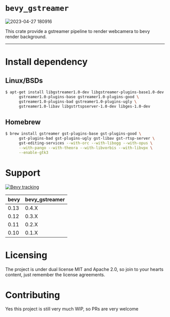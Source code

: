 # `bevy_gstreamer`
![2023-04-27 180916](https://user-images.githubusercontent.com/217027/234832021-cfd3cf1d-9c26-4e63-b7c1-6120949bd431.png)



This crate provide a gstreamer pipeline to render webcamera to bevy render background.

--------
# Install dependency
## Linux/BSDs
```bash
$ apt-get install libgstreamer1.0-dev libgstreamer-plugins-base1.0-dev \
      gstreamer1.0-plugins-base gstreamer1.0-plugins-good \
      gstreamer1.0-plugins-bad gstreamer1.0-plugins-ugly \
      gstreamer1.0-libav libgstrtspserver-1.0-dev libges-1.0-dev
```
##  Homebrew
```bash
$ brew install gstreamer gst-plugins-base gst-plugins-good \
      gst-plugins-bad gst-plugins-ugly gst-libav gst-rtsp-server \
      gst-editing-services --with-orc --with-libogg --with-opus \
      --with-pango --with-theora --with-libvorbis --with-libvpx \
      --enable-gtk3


```


# Support
[![Bevy tracking](https://img.shields.io/badge/Bevy%20tracking-released%20version-lightblue)](https://github.com/bevyengine/bevy/blob/main/docs/plugins_guidelines.md#main-branch-tracking)

| bevy | bevy_gstreamer |
|------|----------------|
| 0.13 | 0.4.X          |
| 0.12 | 0.3.X          |
| 0.11 | 0.2.X          |
| 0.10 | 0.1.X          |

# Licensing
The project is under dual license MIT and Apache 2.0, so join to your hearts content, just remember the license agreements.

# Contributing
Yes this project is still very much WIP, so PRs are very welcome
